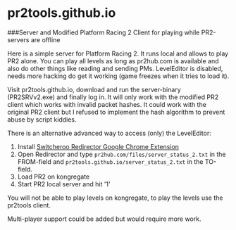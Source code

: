 # pr2tools.github.io
###Server and Modified Platform Racing 2 Client for playing while PR2-servers are offline

Here is a simple server for Platform Racing 2. It runs local and allows to play PR2 alone. 
You can play all levels as long as pr2hub.com is available and also do other things like reading and sending PMs.
LevelEditor is disabled, needs more hacking do get it working (game freezes when it tries to load it).

Visit pr2tools.github.io, download and run the server-binary (PR2SRVv2.exe) and finally log in.
It will only work with the modified PR2 client which works with invalid packet hashes. It could work with the original PR2 client but I refused to implement the hash algorithm to prevent abuse by script kiddies. 

There is an alternative advanced way to access (only) the LevelEditor:

1. Install [Switcheroo Redirector Google Chrome Extension](https://chrome.google.com/webstore/detail/switcheroo-redirector/cnmciclhnghalnpfhhleggldniplelbg/)
2. Open Redirector and type `pr2hub.com/files/server_status_2.txt` in the FROM-field and `pr2tools.github.io/server_status_2.txt` in the TO-field.
3. Load PR2 on kongregate
4. Start PR2 local server and hit '1'

You will not be able to play levels on kongregate, to play the levels use the pr2tools client.

Multi-player support could be added but would require more work.
